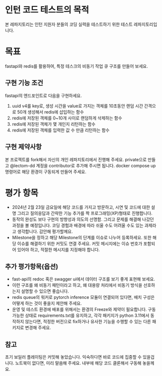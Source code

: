 # 인턴 코드 테스트의 목적
본 레파지토리는 인턴 지원자 분들의 코딩 실력을 테스트하기 위한 테스트 레파지토리입니다.

# 목표
fastapi와 redis를 활용하여, 특정 테스크의 비동기 작업 큐 구조를 만들어 보세요.

## 구현 기능 조건
fastapi의 엔드포인트로 다음을 구현하세요.
1. uuid v4를 key로, 생성 시간을 value로 가지는 객체를 10초동안 랜덤 시간 간격으로 50개 생성해서 redis에 삽입하는 함수
2. redis에 저장된 객체를 0~10개 사이로 랜덤하게 삭제하는 함수
3. redis에 저장된 객체가 몇 개인지 리턴하는 함수
4. redis에 저장된 객체를 입력한 값 수 만큼 리턴하는 함수

## 구현 제약사항
본 프로젝트를 fork해서 자신의 개인 레파지토리에서 진행해 주세요. private으로 만들고 @lectom-dd 계정을 contributor로 추가해 주시면 됩니다.
docker compose up 명령어로 해당 환경이 구동되게 만들어 주세요.

# 평가 항목
* 2024년 2월 23일 금요일에 해당 코드를 가지고 방문하고, 시연 및 코드에 대한 설명 그리고 질의응답과 간략한 기능 추가를 짝 프로그래밍(XP)형태로 진행합니다.
* 동작의 완성도 보다 구현의 방향성과 의도의 선명함. 그리고 문제를 해결해 나갔던 과정을 볼 예정입니다. 코딩 경험과 배경에 따라 쉬울 수도 어려울 수도 있는 과제라고 생각합니다. 감안해 평가할께요.
* Milestone을 정하고 해당 Milestone의 단계를 이슈로 나누어 등록하세요. 또한 해당 이슈를 해결하기 위한 커밋도 연결 주세요. 커밋 메시지에는 이슈 번호가 포함되어 있어야 하고, 적절한 메시지를 지정해야 합니다.

## 추가 평가항목(옵션)
* fast-api의 redoc 혹은 swagger ui에서 데이터 구조를 보기 좋게 표현해 보세요.
* 이런 구조를 왜 비동기 패턴이라고 하고, 왜 대용량 처리에서 비동기 방식을 선호하는지 설명할 수 있으면 좋습니다.
* redis queue의 워커로 pytorch inference 모듈이 연결되어 있다면, 배치 구성은 어떻게 하는 것이 좋을지 제안해 주세요.
* 운영 및 테스트 환경에 배포를 위해서는 환경의 Freeze와 제약이 필요합니다. 구동 가능한 상태로 requirements.txt를 유지하고, 각각 패키지가 python 3.11에서 동작하지 않는다면, 적정한 버전으로 fix하거나 유사한 기능을 수행할 수 있는 다른 패키지로 변경해 주세요.

## 참고
초기 보일러 플레이팅은 커밋해 놓았습니다. 익숙하다면 바로 코드에 집중할 수 있을겁니다.
노트북이 없다면, 미리 말씀해 주세요. 내부에 해당 코드 클론해서 구동해 놓을께요.
